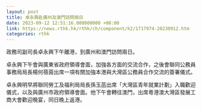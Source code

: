 ```yaml
---
layout: post
title: 卓永興赴廣州及澳門訪問兩日
date: 2023-09-12 12:51:16.000000000 +08:00
link: https://news.rthk.hk/rthk/ch/component/k2/1717974-20230912.htm
categories: rthk
---
```


政務司副司長卓永興下午離港，到廣州和澳門訪問兩日。
 
卓永興下午會與廣東省政府領導會面，加強各方面的交流合作，之後會聯同公務員事務局局長楊何蓓茵出席一項有關加強本港與大灣區公務員合作交流的簽署儀式。
 
卓永興明早將聯同勞工及福利局局長孫玉菡出席「大灣區青年就業計劃」入職歡迎儀式，以及與廣州市政府領導會面。他下午會轉往澳門，出席粵港澳大灣區發展工商大會歡迎晚宴，同日晚上返港。
